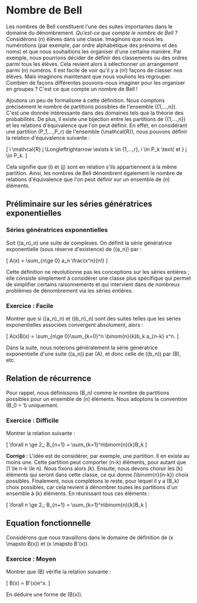 ---
---
# Nombre de Bell

Les nombres de Bell constituent l'une des suites importantes dans le domaine du dénombrement. *Qu'est-ce que compte le nombre de Bell ?* Considérons \(n\) élèves dans une classe. Imaginons que nous les numérotions (par exemple, par ordre alphabétique des prénoms et des noms) et que nous souhaitions les organiser d'une certaine manière. Par exemple, nous pourrions décider de définir des classements ou des ordres parmi tous les élèves. Cela revient alors à sélectionner un arrangement parmi \(n\) numéros. Il est facile de voir qu'il y a \(n!\) façons de classer nos élèves. Mais imaginons maintenant que nous voulions les regrouper. Combien de façons différentes pouvons-nous imaginer pour les organiser en groupes ? C'est ce que compte un nombre de Bell !

Ajoutons un peu de formalisme à cette définition. Nous comptons précisément le nombre de partitions possibles de l'ensemble \(\{1,...,n\}\). C'est une donnée intéressante dans des domaines tels que la théorie des probabilités. De plus, il existe une bijection entre les partitions de \(\{1,...,n\}\) et les relations d'équivalence que l'on peut définir. En effet, en considérant une partition \(P_1,...,P_r\) de l'ensemble \(\mathcal{R}\), nous pouvons définir la relation d'équivalence suivante :

\[
i \mathcal{R} j \Longleftrightarrow \exists k \in \{1,...,r\}, i \in P_k \text{ et } j \in P_k.
\]

Cela signifie que \(i\) et \(j\) sont en relation s'ils appartiennent à la même partition. Ainsi, les nombres de Bell dénombrent également le nombre de relations d'équivalence que l'on peut définir sur un ensemble de \(n\) éléments.

## Préliminaire sur les séries génératrices exponentielles

### Séries génératrices exponentielles

Soit \((a_n)_n\) une suite de complexes. On définit la série génératrice exponentielle (sous réserve d'existence) de \((a_n)\) par :

\[
A(x) = \sum_{n\ge 0} a_n \frac{x^n}{n!}
\]

Cette définition ne révolutionne pas les conceptions sur les séries entières ; elle consiste simplement à considérer une classe plus spécifique qui permet de simplifier certains raisonnements et qui intervient dans de nombreux problèmes de dénombrement via les séries entières.

### Exercice : Facile

Montrer que si \((a_n)_n\) et \((b_n)_n\) sont des suites telles que les séries exponentielles associées convergent absolument, alors :

\[
A(x)B(x) = \sum_{n\ge 0}\sum_{k=0}^n \binom{n}{k}b_k a_{n-k} x^n.
\]

Dans la suite, nous noterons généralement la série génératrice exponentielle d'une suite \((a_n)\) par \(A\), et donc celle de \((b_n)\) par \(B\), etc.

## Relation de récurrence

Pour rappel, nous définissons \(B_n\) comme le nombre de partitions possibles pour un ensemble de \(n\) éléments. Nous adoptons la convention \(B_0 = 1\) uniquement.

### Exercice : Difficile

Montrer la relation suivante :

\[
\forall n \ge 2,\; B_{n+1} = \sum_{k=1}^n\binom{n}{k}B_k 
\]

**Corrigé :** L'idée est de considérer, par exemple, une partition. Il en existe au moins une. Cette partition peut comporter \(n-k\) éléments, pour autant que \(1 \le n-k \le n\). Nous fixons alors \(k\). Ensuite, nous devons choisir les \(k\) éléments qui seront dans cette classe, ce qui donne \(\binom{n}{n-k}\) choix possibles. Finalement, nous complétons le reste, pour lequel il y a \(B_k\) choix possibles, car cela revient à dénombrer toutes les partitions d'un ensemble à \(k\) éléments. En réunissant tous ces éléments :

\[
\forall n \ge 2,\; B_{n+1} = \sum_{k=1}^n\binom{n}{k}B_k 
\]

## Equation fonctionnelle

Considérons que nous travaillons dans le domaine de définition de \(x \mapsto B(x)\) et \(x \mapsto B'(x)\).

### Exercice : Moyen

Montrer que \(B\) vérifie la relation suivante :

\[
B(x) = B'(x)e^x.
\]

En déduire une forme de \(B(x)\).

